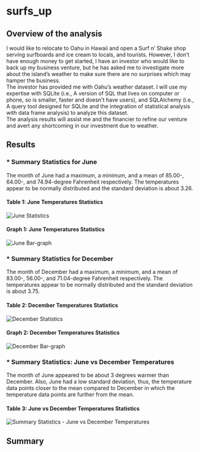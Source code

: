 # surfs_up
## Overview of the analysis

I would like to relocate to Oahu in Hawaii and open a Surf n’ Shake shop serving surfboards and ice cream to locals, and tourists.  However, I don’t have enough money to get started, I have an investor who would like to back up my business venture, but he has asked me to investigate more about the island’s weather to make sure there are no surprises which may hamper the business.<br/>
The investor has provided me with Oahu’s weather dataset. I will use my expertise with SQLite (i.e., A version of SQL that lives on computer or phone, so is smaller, faster and doesn't have users), and SQLAlchemy (i.e., A query tool designed for SQLite and the integration of statistical analysis with data frame analysis) to analyze this dataset.<br/>
The analysis results will assist me and the financier to refine our venture and avert any shortcoming in our investment due to weather.

## Results

### *	Summary Statistics for June

The month of June had a maximum, a minimum, and a mean of 85.00-, 64.00-, and 74.94-degree Fahrenheit respectively. The temperatures appear to be normally distributed and the standard deviation is about 3.26.<br/>
#### Table 1: June Temperatures Statistics <br/>
![June Statistics](https://user-images.githubusercontent.com/34750363/155005569-eae7fe8f-6942-45aa-b94b-e44eacdd1f9c.png) <br/>
#### Graph 1: June Temperatures Statistics <br/>
![June Bar-graph](https://user-images.githubusercontent.com/34750363/155005620-875d984b-f4cc-4ace-9ca1-1b3b1c894b8c.png)

### *	Summary Statistics for December

The month of December had a maximum, a minimum, and a mean of 83.00-, 56.00-, and 71.04-degree Fahrenheit respectively. The temperatures appear to be normally distributed and the standard deviation is about 3.75.<br>
#### Table 2: December Temperatures Statistics <br/>
![December Statistics](https://user-images.githubusercontent.com/34750363/155005866-531ee6e0-af1f-476a-812f-1e844453d25c.png) <br/>
#### Graph 2: December Temperatures Statistics <br/>
![December Bar-graph](https://user-images.githubusercontent.com/34750363/155005891-0f26f8ad-6cdd-4d38-ac9d-1a525210b937.png)

### *	Summary Statistics: June vs December Temperatures

The month of June appeared to be about 3 degrees warmer than December. Also, June had a low standard deviation, thus, the temperature data points closer to the mean compared to December in which the temperature data points are further from the mean.<br/>
#### Table 3: June vs December Temperatures Statistics <br/>
![Summary Statistics - June vs December Temperatures](https://user-images.githubusercontent.com/34750363/155006221-323abc38-ee7e-45c7-9ee0-a9a1c8e4e25c.png)

## Summary
